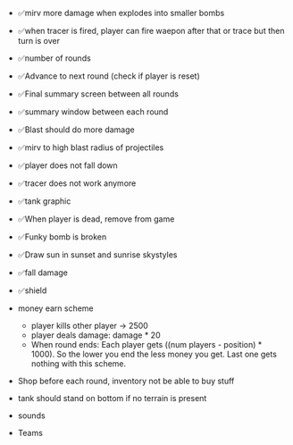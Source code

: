 - ✅mirv more damage when explodes into smaller bombs
- ✅when tracer is fired, player can fire waepon after that or trace but then turn is over
- ✅number of rounds
- ✅Advance to next round (check if player is reset)
- ✅Final summary screen between all rounds
- ✅summary window between each round
- ✅Blast should do more damage
- ✅mirv to high blast radius of projectiles
- ✅player does not fall down
- ✅tracer does not work anymore
- ✅tank graphic
- ✅When player is dead, remove from game
- ✅Funky bomb is broken
- ✅Draw sun in sunset and sunrise skystyles
- ✅fall damage
- ✅shield

- money earn scheme
  - player kills other player -> 2500
  - player deals damage: damage * 20
  - When round ends: Each player gets ((num players - position) * 1000). So the lower you end the less money you get. Last one gets nothing with this scheme.
- Shop before each round, inventory not be able to buy stuff
- tank should stand on bottom if no terrain is present
- sounds

- Teams
